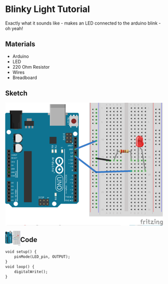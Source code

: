 

# Blinky Light Tutorial
Exactly what it sounds like - makes an LED connected to the arduino blink - oh yeah!

## Materials
- Arduino
- LED
- 220 Ohm Resistor
- Wires
- Breadboard

## Sketch


![blinky_light_sketch](blink_LED_bb.png)

<a href="blinky_light_sketch"><img src="blink_LED_bb.png" align="left" height="48" width="48" ></a>

## Code

```
void setup() {
	pinMode(LED_pin, OUTPUT);
}
void loop() {
	digitalWrite();
}
```
